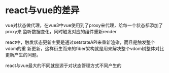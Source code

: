 # react与vue的差异

vue对状态做代理，在vue3中vue使用到了proxy来代理，给每一个状态都添加了proxy来
监听数据变化，同时触发对应的组件重新render

react中，触发状态更新主要是通过setstateAPI来重新渲染，而且是触发整个vdom的重
新更新，这样衍生而来的fiber架构就是用来解决整个vdom树整体对比更新产生的问题。

react与vue最大的不同就是源于对状态管理方式不同产生的
